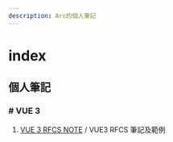 ```yaml
---
description: Arc的個人筆記
---
```


# index

## 個人筆記

### \# VUE 3

1. [VUE 3 RFCS NOTE](vue3/vue3_rfcs_note.md) / VUE3 RFCS 筆記及範例

